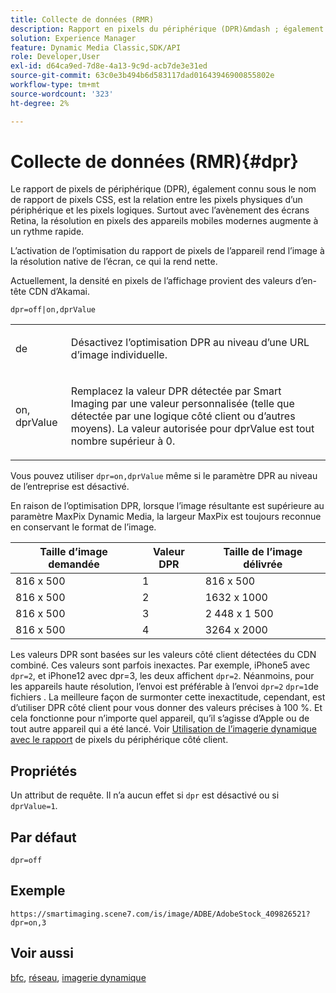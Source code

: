 ```yaml
---
title: Collecte de données (RMR)
description: Rapport en pixels du périphérique (DPR)&mdash ; également connu sous le nom de CSS pixel ratio&mdash ; est la relation entre les pixels physiques et les pixels logiques d’un périphérique.
solution: Experience Manager
feature: Dynamic Media Classic,SDK/API
role: Developer,User
exl-id: d64ca9ed-7d8e-4a13-9c9d-acb7de3e31ed
source-git-commit: 63c0e3b494b6d583117dad01643946900855802e
workflow-type: tm+mt
source-wordcount: '323'
ht-degree: 2%

---
```


# Collecte de données (RMR){#dpr}

Le rapport de pixels de périphérique (DPR), également connu sous le nom de rapport de pixels CSS, est la relation entre les pixels physiques d’un périphérique et les pixels logiques. Surtout avec l’avènement des écrans Retina, la résolution en pixels des appareils mobiles modernes augmente à un rythme rapide.

L’activation de l’optimisation du rapport de pixels de l’appareil rend l’image à la résolution native de l’écran, ce qui la rend nette.

Actuellement, la densité en pixels de l’affichage provient des valeurs d’en-tête CDN d’Akamai.

`dpr=off|on,dprValue`

<table id="simpletable_4CB26F72A56D4515B767C303F8E8A1CF"> 
 <tr class="strow"> 
  <td class="stentry"> <p> <span class="codeph"><span class="varname"> de </span> </span> </p> </td> 
  <td class="stentry"> <p>Désactivez l’optimisation DPR au niveau d’une URL d’image individuelle. </p> </td> 
 </tr> 
 <tr class="strow"> 
  <td class="stentry"> <p> <span class="codeph"><span class="varname"> on, dprValue </span> </span> </p> </td> 
  <td class="stentry"> <p>Remplacez la valeur DPR détectée par Smart Imaging par une valeur personnalisée (telle que détectée par une logique côté client ou d’autres moyens). La valeur autorisée pour dprValue est tout nombre supérieur à 0. </p> </td> 
 </tr> 
</table>


Vous pouvez utiliser `dpr=on,dprValue` même si le paramètre DPR au niveau de l’entreprise est désactivé.

En raison de l’optimisation DPR, lorsque l’image résultante est supérieure au paramètre MaxPix Dynamic Media, la largeur MaxPix est toujours reconnue en conservant le format de l’image.

| Taille d’image demandée | Valeur DPR | Taille de l’image délivrée |
|-|-|-|
| 816 x 500 | 1 | 816 x 500 |
| 816 x 500 | 2 | 1632 x 1000 |
| 816 x 500 | 3 | 2 448 x 1 500 |
| 816 x 500 | 4 | 3264 x 2000 |

Les valeurs DPR sont basées sur les valeurs côté client détectées du CDN combiné. Ces valeurs sont parfois inexactes. Par exemple, iPhone5 avec `dpr=2`, et iPhone12 avec dpr=3, les deux affichent `dpr=2`. Néanmoins, pour les appareils haute résolution, l’envoi est préférable à l’envoi `dpr=2` `dpr=1`de fichiers . La meilleure façon de surmonter cette inexactitude, cependant, est d’utiliser DPR côté client pour vous donner des valeurs précises à 100 %. Et cela fonctionne pour n’importe quel appareil, qu’il s’agisse d’Apple ou de tout autre appareil qui a été lancé. Voir [Utilisation de l’imagerie dynamique avec le rapport](https://experienceleague.adobe.com/docs/experience-manager-cloud-service/content/assets/dynamicmedia/client-side-dpr.html?lang=en) de pixels du périphérique côté client.

## Propriétés

Un attribut de requête. Il n’a aucun effet si `dpr` est désactivé ou si `dprValue=1`.

## Par défaut

`dpr=off`


## Exemple

`https://smartimaging.scene7.com/is/image/ADBE/AdobeStock_409826521?dpr=on,3`


## Voir aussi

[bfc](/help/aem-is-ir-api/is-api/http-ref/image-serving-api-ref/c-http-protocol-reference/c-command-reference/r-bfc.md), [réseau](/help/aem-is-ir-api/is-api/http-ref/image-serving-api-ref/c-http-protocol-reference/c-command-reference/r-network.md), [imagerie dynamique](https://experienceleague.adobe.com/docs/experience-manager-cloud-service/content/assets/dynamicmedia/imaging-faq.html?lang=en)
